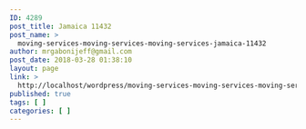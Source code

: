 ```yaml
---
ID: 4289
post_title: Jamaica 11432
post_name: >
  moving-services-moving-services-moving-services-jamaica-11432
author: mrgabonijeff@gmail.com
post_date: 2018-03-28 01:38:10
layout: page
link: >
  http://localhost/wordpress/moving-services-moving-services-moving-services-jamaica-11432/
published: true
tags: [ ]
categories: [ ]
---
```

